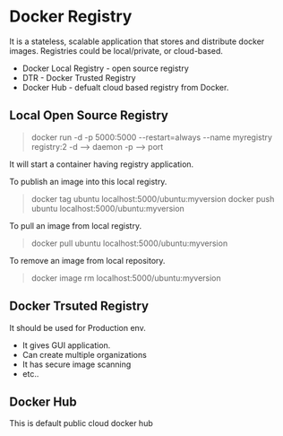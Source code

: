 # Docker Registry
It is a stateless, scalable application that stores and distribute docker images.
Registries could be local/private, or cloud-based.

* Docker Local Registry - open source registry
* DTR - Docker Trusted Registry
* Docker Hub - defualt cloud based registry from Docker.

## Local Open Source Registry 
> docker run -d -p 5000:5000 --restart=always --name myregistry registry:2
-d --> daemon
-p  --> port

It will start a container having registry application.

To publish an image into this local registry.
> docker tag ubuntu localhost:5000/ubuntu:myversion
> docker push ubuntu localhost:5000/ubuntu:myversion

To pull an image from local registry.
> docker pull ubuntu localhost:5000/ubuntu:myversion

To remove an image from local repository.
> docker image rm localhost:5000/ubuntu:myversion

## Docker Trsuted Registry 
It should be used for Production env.
* It gives GUI application.
* Can create multiple organizations
* It has secure image scanning
* etc..

## Docker Hub
This is default public cloud docker hub
